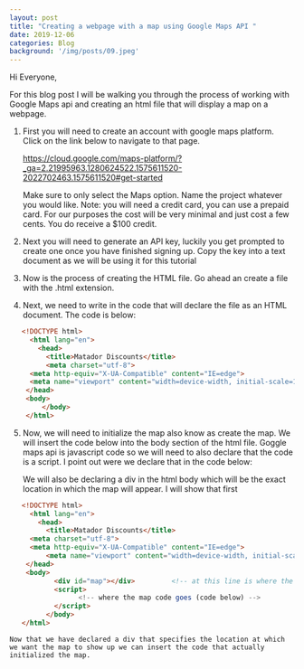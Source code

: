 ```yaml
---
layout: post
title: "Creating a webpage with a map using Google Maps API "
date: 2019-12-06
categories: Blog
background: '/img/posts/09.jpeg'
---
```


Hi Everyone, 

For this blog post I will be walking you through the process of working with Google Maps api and creating an html file that will display a map on a webpage.

1. First you will need to create an account with google maps platform. Click on the link below to navigate to that page.

     https://cloud.google.com/maps-platform/?_ga=2.21995963.1280624522.1575611520-2022702463.1575611520#get-started
     
     Make sure to only select the Maps option.
     Name the project whatever you would like.
       Note: you will need a credit card, you can use a prepaid card. For our purposes the cost will be very minimal and just cost a few cents. You do receive a $100 credit.

2. Next you will need to generate an API key, luckily you get prompted to create one once you have finished signing up. Copy the key into a text document as we will be using it for this tutorial

3. Now is the process of creating the HTML file. Go ahead an create a file with the .html extension. 

4. Next, we need to write in the code that will declare the file as an HTML document. The code is below:
```html
   <!DOCTYPE html>
     <html lang="en">
       <head>
         <title>Matador Discounts</title>
         <meta charset="utf-8">
  	 <meta http-equiv="X-UA-Compatible" content="IE=edge">
	 <meta name="viewport" content="width=device-width, initial-scale=1">
 	</head>  
  	<body>
        </body>
    </html>
```

5. Now, we will need to initialize the map also know as create the map. We will insert the code below into the body section of the html file. Goggle maps api is javascript code so we will need to also declare that the code is a script. I point out were we declare that in the code below:

   We will also be declaring a div in the html body which will be the exact location in which the map will appear. I will show that first
```html
   <!DOCTYPE html>
     <html lang="en">
       <head>
         <title>Matador Discounts</title>
	 <meta charset="utf-8">
  	 <meta http-equiv="X-UA-Compatible" content="IE=edge">
         <meta name="viewport" content="width=device-width, initial-scale=1">
 	</head>  
  	<body>
           <div id="map"></div>         <!-- at this line is where the map is generated -->
           <script>
		         <!-- where the map code goes (code below) -->
           </script>
         </body>
   </html>
```

    Now that we have declared a div that specifies the location at which we want the map to show up we can insert the code that actually initialized the map.

